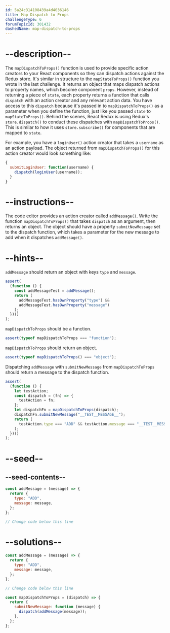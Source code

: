 ```yaml
---
id: 5a24c314108439a4d4036146
title: Map Dispatch to Props
challengeType: 6
forumTopicId: 301432
dashedName: map-dispatch-to-props
---
```


# --description--

The `mapDispatchToProps()` function is used to provide specific action creators to your React components so they can dispatch actions against the Redux store. It's similar in structure to the `mapStateToProps()` function you wrote in the last challenge. It returns an object that maps dispatch actions to property names, which become component `props`. However, instead of returning a piece of `state`, each property returns a function that calls `dispatch` with an action creator and any relevant action data. You have access to this `dispatch` because it's passed in to `mapDispatchToProps()` as a parameter when you define the function, just like you passed `state` to `mapStateToProps()`. Behind the scenes, React Redux is using Redux's `store.dispatch()` to conduct these dispatches with `mapDispatchToProps()`. This is similar to how it uses `store.subscribe()` for components that are mapped to `state`.

For example, you have a `loginUser()` action creator that takes a `username` as an action payload. The object returned from `mapDispatchToProps()` for this action creator would look something like:

```jsx
{
  submitLoginUser: function(username) {
    dispatch(loginUser(username));
  }
}
```

# --instructions--

The code editor provides an action creator called `addMessage()`. Write the function `mapDispatchToProps()` that takes `dispatch` as an argument, then returns an object. The object should have a property `submitNewMessage` set to the dispatch function, which takes a parameter for the new message to add when it dispatches `addMessage()`.

# --hints--

`addMessage` should return an object with keys `type` and `message`.

```js
assert(
  (function () {
    const addMessageTest = addMessage();
    return (
      addMessageTest.hasOwnProperty("type") &&
      addMessageTest.hasOwnProperty("message")
    );
  })()
);
```

`mapDispatchToProps` should be a function.

```js
assert(typeof mapDispatchToProps === "function");
```

`mapDispatchToProps` should return an object.

```js
assert(typeof mapDispatchToProps() === "object");
```

Dispatching `addMessage` with `submitNewMessage` from `mapDispatchToProps` should return a message to the dispatch function.

```js
assert(
  (function () {
    let testAction;
    const dispatch = (fn) => {
      testAction = fn;
    };
    let dispatchFn = mapDispatchToProps(dispatch);
    dispatchFn.submitNewMessage("__TEST__MESSAGE__");
    return (
      testAction.type === "ADD" && testAction.message === "__TEST__MESSAGE__"
    );
  })()
);
```

# --seed--

## --seed-contents--

```jsx
const addMessage = (message) => {
  return {
    type: "ADD",
    message: message,
  };
};

// Change code below this line
```

# --solutions--

```jsx
const addMessage = (message) => {
  return {
    type: "ADD",
    message: message,
  };
};

// Change code below this line

const mapDispatchToProps = (dispatch) => {
  return {
    submitNewMessage: function (message) {
      dispatch(addMessage(message));
    },
  };
};
```
